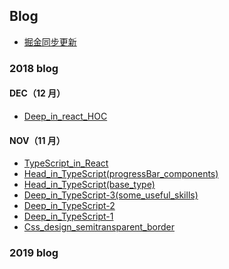## Blog

-   [掘金同步更新](https://juejin.im/user/5861d87961ff4b00582876cd)

### 2018 blog

#### DEC（12 月）

-   [Deep_in_react_HOC](https://github.com/lpove/blog/blob/master/2018/12-Deep_in_react_HOC.md)

#### NOV（11 月）

-   [TypeScript_in_React](https://github.com/lpove/blog/blob/master/2018/11-TypeScript_in_React.md)
-   [Head_in_TypeScript(progressBar_components)](<https://github.com/lpove/blog/blob/master/2018/11-Head_in_TypeScript(progressBar_components).md>)
-   [Head_in_TypeScript(base_type)](<https://github.com/lpove/blog/blob/master/2018/11-Head_in_TypeScript(base_type).md>)
-   [Deep_in_TypeScript-3(some_useful_skills)](<https://github.com/lpove/blog/blob/master/2018/11-Deep_in_TypeScript-3(some_useful_skills).md>)
-   [Deep_in_TypeScript-2](https://github.com/lpove/blog/blob/master/2018/11-Deep_in_TypeScript-2.md)
-   [Deep_in_TypeScript-1](https://github.com/lpove/blog/blob/master/2018/11-Deep_in_TypeScript-1.md)
-   [Css_design_semitransparent_border](https://github.com/lpove/blog/blob/master/2018/11-Css_design_semitransparent_border.md)

### 2019 blog
